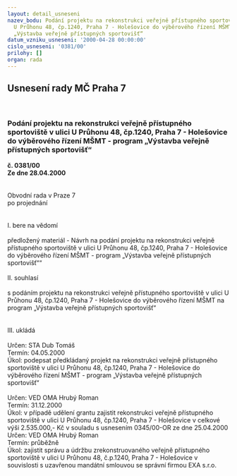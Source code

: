 ```yaml
---
layout: detail_usneseni
nazev_bodu: Podání projektu na rekonstrukci veřejně přístupného sportoviště v ulici
  U Průhonu 48, čp.1240, Praha 7 - Holešovice do výběrového řízení MŠMT - program
  „Výstavba veřejně přístupných sportovišť“
datum_vzniku_usneseni: '2000-04-28 00:00:00'
cislo_usneseni: '0381/00'
prilohy: []
organ: rada
---
```

<div id="ucUsn_pList" class="usn">
	<span><h2>Usnesení rady MČ Praha 7 </h2>
<br></span><div class="standBody">
<span><h3>Podání projektu na rekonstrukci veřejně přístupného sportoviště v ulici U Průhonu 48, čp.1240, Praha 7 - Holešovice do výběrového řízení MŠMT - program „Výstavba veřejně přístupných sportovišť“</h3></span><div class="center">
		<strong>č. 0381/00</strong><br>
	</div>
<div class="center">
		<strong>Ze dne 28.04.2000</strong><br><br>
	</div> <br>Obvodní rada v Praze 7<br>po projednání<br><br><br>I.	bere na vědomí<br><br> předložený materiál - Návrh na podání projektu na rekonstrukci veřejně přístupného sportoviště v ulici U Průhonu 48, čp.1240, Praha 7 - Holešovice do výběrového řízení MŠMT - program „Výstavba veřejně přístupných sportovišť““<br><br>II. souhlasí<br><br>s podáním projektu na rekonstrukci veřejně přístupného sportoviště v ulici U Průhonu 48, čp.1240, Praha 7 - Holešovice do výběrového řízení MŠMT na program „Výstavba veřejně přístupných sportovišť“<br><br><br>III.	ukládá <br><br> Určen:	     	STA Dub Tomáš<br>Termín: 04.05.2000<br>Úkol:	podepsat předkládaný projekt na rekonstrukci veřejně přístupného sportoviště v ulici U Průhonu 48, čp.1240, Praha 7 - Holešovice do výběrového řízení MŠMT - program „Výstavba veřejně přístupných sportovišť“<br> <br> Určen:	     	VED OMA Hrubý Roman<br>Termín: 31.12.2000<br>Úkol:	v případě udělení grantu zajistit rekonstrukci veřejně přístupného sportoviště v ulici U Průhonu 48, čp.1240, Praha 7 - Holešovice  v celkové výši 2.535.000,- Kč v souladu s usnesením 0345/00-OR ze dne 25.04.2000 <br>  Určen:	     	VED OMA Hrubý Roman<br>Termín: průběžně<br>Úkol:	zajistit správu a údržbu zrekonstruovaného veřejně přístupného sportoviště v ulici U Průhonu 48, č.p.1240, Praha 7 - Holešovice v souvislosti s uzavřenou mandátní smlouvou se správní firmou EXA s.r.o. <br>  </div>
</div>